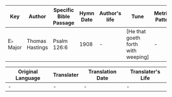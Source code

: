 Key | Author   | Specific Bible Passage     |Hymn Date |Author's life |Tune |Metrical Pattern   |Composer/Source
-- | --------- | ---------------------------|----------|--------------|-----|-------------------|-------------  
E♭ Major |Thomas Hastings |Psalm 126:6 |1908 |- |[He that goeth forth with weeping] |- |C. S. Cable

Original Language | Translater | Translation Date   | Translater's Life  
----------------- | --------- | --------------------|-------------     
\- |- |- |-
